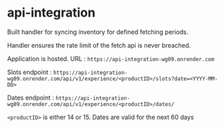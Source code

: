 # api-integration

Built handler for syncing inventory for defined fetching periods. 

Handler ensures the rate limit of the fetch api is never breached.

Application is hosted. URL : `https://api-integration-wg09.onrender.com`

Slots endpoint : `https://api-integration-wg09.onrender.com/api/v1/experience/<productID>/slots?date=<YYYY-MM-DD>`

Dates endpoint : `https://api-integration-wg09.onrender.com/api/v1/experience/<productID>/dates/`


`<productID>` is either 14 or 15. Dates are valid for the next 60 days
